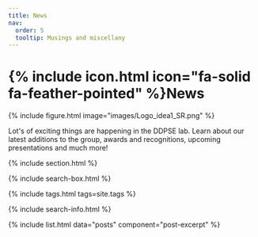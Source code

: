 ```yaml
---
title: News
nav:
  order: 5
  tooltip: Musings and miscellany
---
```


# {% include icon.html icon="fa-solid fa-feather-pointed" %}News

{%
  include figure.html
  image="images/Logo_idea1_SR.png"
%}

Lot's of exciting things are happening in the DDPSE lab. Learn about our latest additions to the group, awards and recognitions, upcoming presentations and much more!

{% include section.html %}

{% include search-box.html %}

{% include tags.html tags=site.tags %}

{% include search-info.html %}

{% include list.html data="posts" component="post-excerpt" %}
